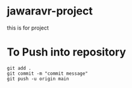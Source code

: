 # jawaravr-project

this is for project

# To Push into repository
```
git add .
git commit -m "commit message"
git push -u origin main
```


